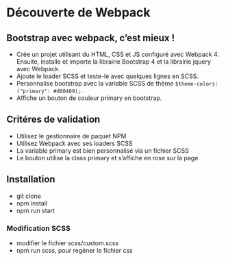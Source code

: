 # Découverte de Webpack

## Bootstrap avec webpack, c’est mieux !

*  Crée un projet utilisant du HTML, CSS et JS configuré avec Webpack 4. Ensuite, installe et importe la librairie Bootstrap 4 et la librairie jquery avec Webpack.
* Ajoute le loader SCSS et teste-le avec quelques lignes en SCSS.
* Personnalise bootstrap avec la variable SCSS de thème `$theme-colors: ("primary": #d60489);`.
* Affiche un bouton de couleur primary en bootstrap.

## Critéres de validation

* Utilisez le gestionnaire de paquet NPM
* Utilisez Webpack avec ses loaders SCSS
* La variable primary est bien personnalisé via un fichier SCSS
* Le bouton utilise la class primary et s’affiche en rose sur la page

## Installation

* git clone
* npm install
* npm run start

### Modification SCSS

* modifier le fichier scss/custom.scss
* npm run scss, pour regéner le fichier css
